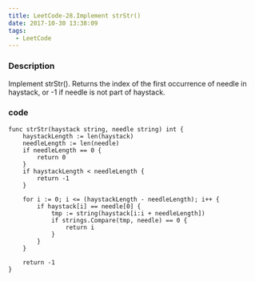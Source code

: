 ```yaml
---
title: LeetCode-28.Implement strStr()
date: 2017-10-30 13:38:09
tags:
  - LeetCode
---
```

### Description
Implement strStr().
Returns the index of the first occurrence of needle in haystack, or -1 if needle is not part of haystack.

### code
```
func strStr(haystack string, needle string) int {
    haystackLength := len(haystack)
    needleLength := len(needle)
    if needleLength == 0 {
        return 0
    }
    if haystackLength < needleLength {
        return -1
    }
    
    for i := 0; i <= (haystackLength - needleLength); i++ {
        if haystack[i] == needle[0] {
            tmp := string(haystack[i:i + needleLength])
            if strings.Compare(tmp, needle) == 0 {
                return i
            }
        }
    }
    
    return -1
}
```
